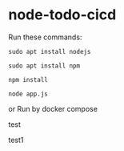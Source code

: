 # node-todo-cicd

Run these commands:


`sudo apt install nodejs`


`sudo apt install npm`


`npm install`

`node app.js`

or Run by docker compose

test

test1
